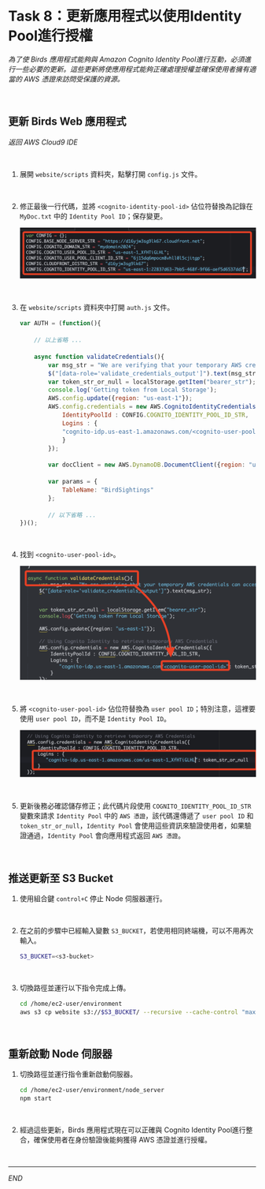 # Task 8：更新應用程式以使用Identity Pool進行授權

_為了使 Birds 應用程式能夠與 Amazon Cognito Identity Pool進行互動，必須進行一些必要的更新。這些更新將使應用程式能夠正確處理授權並確保使用者擁有適當的 AWS 憑證來訪問受保護的資源。_

<br>

## 更新 Birds Web 應用程式

_返回 AWS Cloud9 IDE_

<br>

1. 展開 `website/scripts` 資料夾，點擊打開 `config.js` 文件。

<br>

2. 修正最後一行代碼，並將 `<cognito-identity-pool-id>` 佔位符替換為記錄在 `MyDoc.txt` 中的 `Identity Pool ID`；保存變更。

    ![](images/img_82.png)

<br>

3. 在 `website/scripts` 資料夾中打開 `auth.js` 文件。

    ```javascript
    var AUTH = (function(){

        // 以上省略 ...

        async function validateCredentials(){
            var msg_str = "We are verifying that your temporary AWS credentials can access dynamoDB. One moment...";
            $("[data-role='validate_credentials_output']").text(msg_str);
            var token_str_or_null = localStorage.getItem("bearer_str");
            console.log('Getting token from Local Storage');
            AWS.config.update({region: "us-east-1"});
            AWS.config.credentials = new AWS.CognitoIdentityCredentials({
                IdentityPoolId : CONFIG.COGNITO_IDENTITY_POOL_ID_STR,
                Logins : {
                "cognito-idp.us-east-1.amazonaws.com/<cognito-user-pool-id>": token_str_or_null
                }
            });
            
            var docClient = new AWS.DynamoDB.DocumentClient({region: "us-east-1"});
            
            var params = {
                TableName: "BirdSightings"
            };
            
            // 以下省略 ...
    })();
    ```

<br>

4. 找到 `<cognito-user-pool-id>`。

    ![](images/img_83.png)

<br>

5. 將 `<cognito-user-pool-id>` 佔位符替換為 `user pool ID`；特別注意，這裡要使用 `user pool ID`，而不是 `Identity Pool ID`。

    ![](images/img_84.png)

<br>

5. 更新後務必確認儲存修正；此代碼片段使用 `COGNITO_IDENTITY_POOL_ID_STR` 變數來請求 `Identity Pool` 中的 `AWS 憑證`，該代碼還傳遞了 `user pool ID` 和 `token_str_or_null`，`Identity Pool` 會使用這些資訊來驗證使用者，如果驗證通過，`Identity Pool` 會向應用程式返回 `AWS 憑證`。

<br>

## 推送更新至 S3 Bucket

1. 使用組合鍵 `control+C` 停止 Node 伺服器運行。

<br>

2. 在之前的步驟中已經輸入變數 `S3_BUCKET`，若使用相同終端機，可以不用再次輸入。

    ```bash
    S3_BUCKET=<s3-bucket>
    ```

<br>

3. 切換路徑並運行以下指令完成上傳。

    ```bash
    cd /home/ec2-user/environment
    aws s3 cp website s3://$S3_BUCKET/ --recursive --cache-control "max-age=0"
    ```

<br>

## 重新啟動 Node 伺服器

1. 切換路徑並運行指令重新啟動伺服器。

    ```bash
    cd /home/ec2-user/environment/node_server
    npm start
    ```

<br>

2. 經過這些更新，Birds 應用程式現在可以正確與 Cognito Identity Pool進行整合，確保使用者在身份驗證後能夠獲得 AWS 憑證並進行授權。

<br>

___

_END_